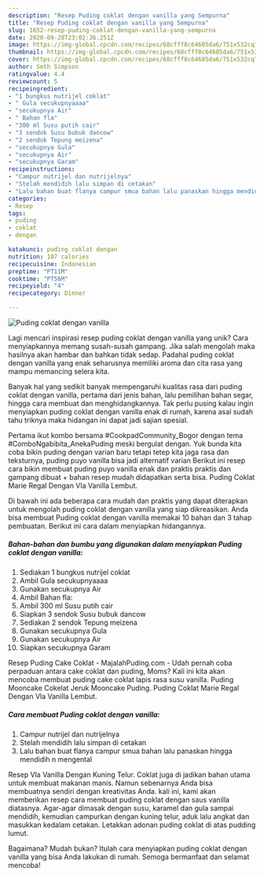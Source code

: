 ```yaml
---
description: "Resep Puding coklat dengan vanilla yang Sempurna"
title: "Resep Puding coklat dengan vanilla yang Sempurna"
slug: 1652-resep-puding-coklat-dengan-vanilla-yang-sempurna
date: 2020-09-28T23:02:36.251Z
image: https://img-global.cpcdn.com/recipes/68cfff8c64605da6/751x532cq70/puding-coklat-dengan-vanilla-foto-resep-utama.jpg
thumbnail: https://img-global.cpcdn.com/recipes/68cfff8c64605da6/751x532cq70/puding-coklat-dengan-vanilla-foto-resep-utama.jpg
cover: https://img-global.cpcdn.com/recipes/68cfff8c64605da6/751x532cq70/puding-coklat-dengan-vanilla-foto-resep-utama.jpg
author: Seth Simpson
ratingvalue: 4.4
reviewcount: 5
recipeingredient:
- "1 bungkus nutrijel coklat"
- " Gula secukupnyaaaa"
- "secukupnya Air"
- " Bahan fla"
- "300 ml Susu putih cair"
- "3 sendok Susu bubuk dancow"
- "2 sendok Tepung meizena"
- "secukupnya Gula"
- "secukupnya Air"
- "secukupnya Garam"
recipeinstructions:
- "Campur nutrijel dan nutrijelnya"
- "Stelah mendidih lalu simpan di cetakan"
- "Lalu bahan buat flanya campur smua bahan lalu panaskan hingga mendidih n mengental"
categories:
- Resep
tags:
- puding
- coklat
- dengan

katakunci: puding coklat dengan 
nutrition: 187 calories
recipecuisine: Indonesian
preptime: "PT11M"
cooktime: "PT56M"
recipeyield: "4"
recipecategory: Dinner

---
```



![Puding coklat dengan vanilla](https://img-global.cpcdn.com/recipes/68cfff8c64605da6/751x532cq70/puding-coklat-dengan-vanilla-foto-resep-utama.jpg)

Lagi mencari inspirasi resep puding coklat dengan vanilla yang unik? Cara menyiapkannya memang susah-susah gampang. Jika salah mengolah maka hasilnya akan hambar dan bahkan tidak sedap. Padahal puding coklat dengan vanilla yang enak seharusnya memiliki aroma dan cita rasa yang mampu memancing selera kita.

Banyak hal yang sedikit banyak mempengaruhi kualitas rasa dari puding coklat dengan vanilla, pertama dari jenis bahan, lalu pemilihan bahan segar, hingga cara membuat dan menghidangkannya. Tak perlu pusing kalau ingin menyiapkan puding coklat dengan vanilla enak di rumah, karena asal sudah tahu triknya maka hidangan ini dapat jadi sajian spesial.

Pertama ikut kombo bersama #CookpadCommunity_Bogor dengan tema #ComboNgabibita_AnekaPuding meski bergulat dengan. Yuk bunda kita coba bikin puding dengan varian baru tetapi tetep kita jaga rasa dan teksturnya, puding puyo vanilla bisa jadi alternatif varian Berikut ini resep cara bikin membuat puding puyo vanilla enak dan praktis praktis dan gampang dibuat + bahan resep mudah didapatkan serta bisa. Puding Coklat Marie Regal Dengan Vla Vanilla Lembut.


Di bawah ini ada beberapa cara mudah dan praktis yang dapat diterapkan untuk mengolah puding coklat dengan vanilla yang siap dikreasikan. Anda bisa membuat Puding coklat dengan vanilla memakai 10 bahan dan 3 tahap pembuatan. Berikut ini cara dalam menyiapkan hidangannya.

<!--inarticleads1-->

##### Bahan-bahan dan bumbu yang digunakan dalam menyiapkan Puding coklat dengan vanilla:

1. Sediakan 1 bungkus nutrijel coklat
1. Ambil  Gula secukupnyaaaa
1. Gunakan secukupnya Air
1. Ambil  Bahan fla:
1. Ambil 300 ml Susu putih cair
1. Siapkan 3 sendok Susu bubuk dancow
1. Sediakan 2 sendok Tepung meizena
1. Gunakan secukupnya Gula
1. Gunakan secukupnya Air
1. Siapkan secukupnya Garam


Resep Puding Cake Coklat - MajalahPuding.com - Udah pernah coba perpaduan antara cake coklat dan puding, Moms? Kali ini kita akan mencoba membuat puding cake coklat lapis rasa susu vanilla. Puding Mooncake Cokelat Jeruk Mooncake Puding. Puding Coklat Marie Regal Dengan Vla Vanilla Lembut. 

<!--inarticleads2-->

##### Cara membuat Puding coklat dengan vanilla:

1. Campur nutrijel dan nutrijelnya
1. Stelah mendidih lalu simpan di cetakan
1. Lalu bahan buat flanya campur smua bahan lalu panaskan hingga mendidih n mengental


Resep Vla Vanilla Dengan Kuning Telur. Coklat juga di jadikan bahan utama untuk membuat makanan manis. Namun sebenarnya Anda bisa membuatnya sendiri dengan kreativitas Anda. kali ini, kami akan memberikan resep cara membuat puding coklat dengan saus vanilla diatasnya. Agar-agar dimasak dengan susu, karamel dan gula sampai mendidih, kemudian campurkan dengan kuning telur, aduk lalu angkat dan masukkan kedalam cetakan. Letakkan adonan puding coklat di atas pudding lumut. 

Bagaimana? Mudah bukan? Itulah cara menyiapkan puding coklat dengan vanilla yang bisa Anda lakukan di rumah. Semoga bermanfaat dan selamat mencoba!
